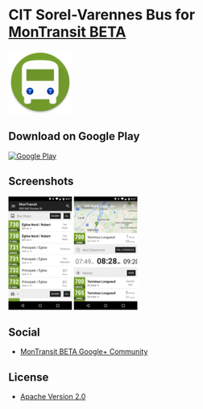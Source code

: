 # CIT Sorel-Varennes Bus for [MonTransit BETA](https://github.com/mtransitapps/mtransit-for-android)

<img width="25%" height="25%" src="https://raw.githubusercontent.com/mtransitapps/ca-sorel-varennes-citsv-bus-android/master/pub/hi-res-app-icon.png"/>

## Download on Google Play

[![Google Play](https://developer.android.com/images/brand/en_app_rgb_wo_60.png)](https://play.google.com/store/apps/details?id=org.mtransit.android.ca_sorel_varennes_citsv_bus)

## Screenshots

<img width="25%" height="25%" src="https://raw.githubusercontent.com/mtransitapps/ca-sorel-varennes-citsv-bus-android/master/pub/screenshot-phone-1.png"/>
<img width="25%" height="25%" src="https://raw.githubusercontent.com/mtransitapps/ca-sorel-varennes-citsv-bus-android/master/pub/screenshot-phone-2.png"/>

## Social

* [MonTransit BETA Google+ Community](https://plus.google.com/communities/111796337224469270605)

## License

* [Apache Version 2.0](http://www.apache.org/licenses/LICENSE-2.0.html)
